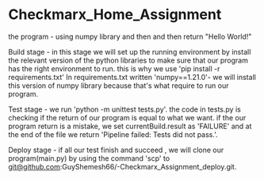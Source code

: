 # Checkmarx_Home_Assignment

the program - using numpy library and then and then return "Hello World!"

Build stage -
in this stage we will set up the running environment by install the relevant version of the python libraries to make sure that our program has the right environment to run.
this is why we use 'pip install -r requirements.txt'
In requirements.txt written 'numpy==1.21.0'- we will install this version of numpy library because that's what require to run our program.

Test stage -
we run 'python -m unittest tests.py'.
the code in tests.py is checking if the return of our program is equal to what we want.
if the our program return is a mistake, we set  currentBuild.result  as 'FAILURE' and at the end of the file we return 'Pipeline failed: Tests did not pass.'.

Deploy stage  -
if all our  test finish and succeed , we will clone our program(main.py) by using the command 'scp' to git@github.com:GuyShemesh66/-Checkmarx_Assignment_deploy.git.
